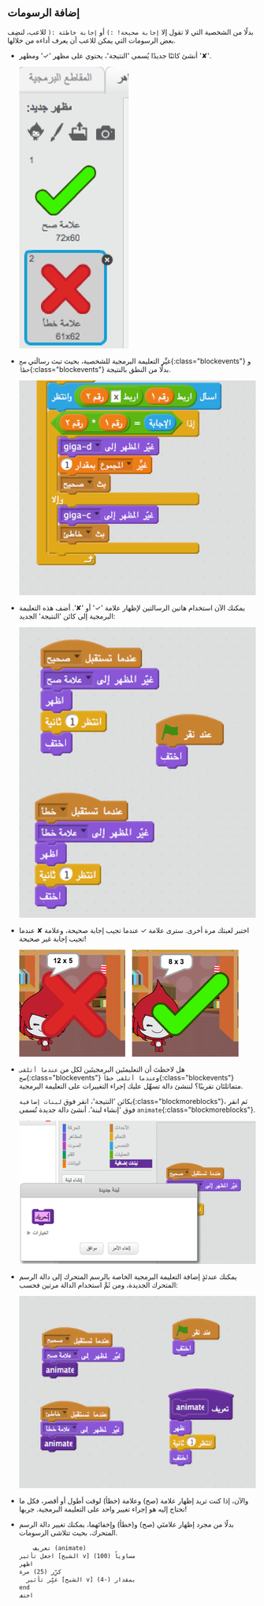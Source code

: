 ## إضافة الرسومات

بدلًا من الشخصية التي لا تقول إلا `إجابة صحيحة! :)` أو `إجابة خاطئة :(` للاعب، لنضِف بعض الرسومات التي يمكن للاعب أن يعرف أداءه من خلالها.

+ أنشئ كائنًا جديدًا يُسمى 'النتيجة'، يحتوي على مظهر '✓' ومظهر '✘'.
    
    ![لقطة الشاشة](images/brain-result.png)

+ غيِّر التعليمة البرمجية للشخصية، بحيث تبث رسالَتي `صح`{:class="blockevents"} و `خطأ`{:class="blockevents"} بدلًا من النطق بالنتيجة.
    
    ![لقطة الشاشة](images/brain-broadcast-answer.png)

+ يمكنك الآن استخدام هاتين الرسالتين لإظهار علامة '✓' أو '✘'. أضف هذه التعليمة البرمجية إلى كائن 'النتيجة' الجديد:
    
    ![لقطة الشاشة](images/brain-show-answer.png)

+ اختبر لعبتك مرة أخرى. سترى علامة ✓ عندما تجيب إجابة صحيحة، وعلامة ✘ عندما تجيب إجابة غير صحيحة!
    
    ![لقطة الشاشة](images/brain-test-answer.png)

+ هل لاحظتَ أن التعليمتَين البرمجيتَين لكل من `عندما أتلقى صح`{:class="blockevents"} و`عندما أتلقى خطأ`{:class="blockevents"} متماثلتَان تقريبًا؟ لننشئ دالة تسهِّل عليك إجراء التغييرات على التعليمة البرمجية.
    
    بكائن 'النتيجة'، انقر فوق `لبنات إضافية`{:class="blockmoreblocks"}، ثم انقر فوق 'إنشاء لبنة'. أنشئ دالة جديدة تُسمى `animate`{:class="blockmoreblocks"}.
    
    ![لقطة الشاشة](images/brain-animate-function.png)

+ يمكنك عندئذٍ إضافة التعليمة البرمجية الخاصة بالرسم المتحرك إلى دالة الرسم المتحرك الجديدة، ومن ثَمَّ استخدام الدالة مرتين فحسب:
    
    ![لقطة الشاشة](images/brain-use-function.png)

+ والآن، إذا كنت تريد إظهار علامة (صح) وعلامة (خطأ) لوقت أطول أو أقصر، فكل ما تحتاج إليه هو إجراء تغيير واحد على التعليمة البرمجية. جربها!

+ بدلًا من مجرد إظهار علامتَي (صح) و(خطأ) وإخفائهما، يمكنك تغيير دالة الرسم المتحرك، بحيث تتلاشى الرسومات.
    
    ```blocks
        تعريف (animate)
    اجعل تأثير [الشبح v] مساوياً (100)
    اظهر
    كرِّر (25) مرة 
      غيِّر تأثير [الشبح v] بمقدار (-4)
    end
    اختف
    ```
